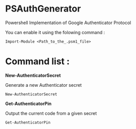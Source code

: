 # PSAuthGenerator

Powershell Implementation of Google Authenticator Protocol

You can enable it using the folowing command :

`Import-Module <Path_to_the_.psm1_file>`

# Command list :

**New-AuthenticatorSecret**

Generate a new Authenticator secret

`New-AuthenticatorSecret`

**Get-AuthenticatorPin**

Output the current code from a given secret

`Get-AuthenticatorPin`
